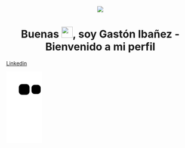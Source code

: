 
<div align="center">
  <img align="center" width="200" src="https://i.gifer.com/QDrr.gif"/>
  <h1 align="center">Buenas <img src="https://user-images.githubusercontent.com/39955420/147578264-bae0526c-028a-49d2-8af8-d08bb4edbd2a.gif" height="30" width="30">, soy Gastón Ibañez - Bienvenido a mi perfil</h1>
</div>


<table align="right">

[Linkedin](https://www.linkedin.com/in/gastoniba%C3%B1ezdeveloper/)

![Snake animation](https://github.com/mctechnology17/mctechnology17/blob/output/github-contribution-grid-snake.svg)
